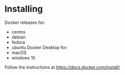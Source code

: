 # Installing
Docker releases for:
 - centos
 - debian
 - fedora
 - ubuntu
Docker Desktop for:
 - macOS
 - windows 10

Follow the instructions at https://docs.docker.com/install/

